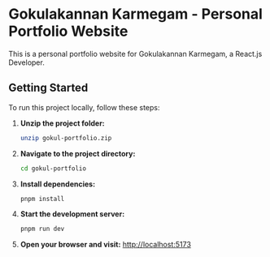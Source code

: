 # Gokulakannan Karmegam - Personal Portfolio Website

This is a personal portfolio website for Gokulakannan Karmegam, a React.js Developer.

## Getting Started

To run this project locally, follow these steps:

1.  **Unzip the project folder:**

    ```bash
    unzip gokul-portfolio.zip
    ```

2.  **Navigate to the project directory:**

    ```bash
    cd gokul-portfolio
    ```

3.  **Install dependencies:**

    ```bash
    pnpm install
    ```

4.  **Start the development server:**

    ```bash
    pnpm run dev
    ```

5.  **Open your browser and visit:** [http://localhost:5173](http://localhost:5173)


